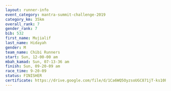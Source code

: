 ```yaml
---
layout: runner-info 
event_category: mantra-summit-challenge-2019 
category_km: 35km 
overall_rank: 7
gender_rank: 7
bib: 532
first_name: Mujialif
last_name: Hidayah
gender: M
team_name: Chibi Runners
start: Sun, 12-00-00 am
mbah_kamad: Sun, 07-13-36 am
finish: Sun, 09-20-09 am
race_time: 9-20-09
status: FINISHER
certificate: https://drive.google.com/file/d/1Ca6WQ5OyzsoUGC871jT-ks10P48RF-O4/view?usp=sharing
---
```

